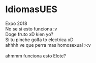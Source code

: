 # IdiomasUES
Expo 2018 <br>
No se si esto funciona :v
<br> Doge fruto xD
kien yo?
<br>Si tu pinche golfa to electrica xD
<br>ahhhh ve que perra mas homosexual >:v
<br>
<br>
ahmmm funciona esto Elote? 
